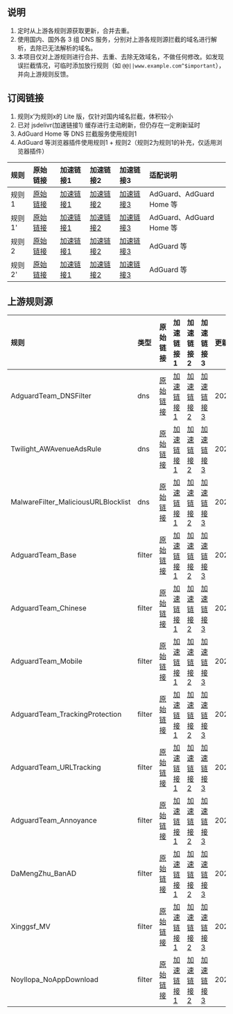 ## 说明
1. 定时从上游各规则源获取更新，合并去重。
2. 使用国内、国外各 3 组 DNS 服务，分别对上游各规则源拦截的域名进行解析，去除已无法解析的域名。
3. 本项目仅对上游规则进行合并、去重、去除无效域名，不做任何修改。如发现误拦截情况，可临时添加放行规则（如 `@@||www.example.com^$important`），并向上游规则反馈。

## 订阅链接
1. 规则x’为规则x的 Lite 版，仅针对国内域名拦截，体积较小
2. 已对 jsdelivr(加速链接1) 缓存进行主动刷新，但仍存在一定刷新延时
3. AdGuard Home 等 DNS 拦截服务使用规则1
4. AdGuard 等浏览器插件使用规则1 + 规则2（规则2为规则1的补充，仅适用浏览器插件）

| 规则 | 原始链接 | 加速链接1 | 加速链接2 | 加速链接3 | 适配说明 |
|:-|:-|:-|:-|:-|:-|
| 规则1 | [原始链接](https://raw.githubusercontent.com/C9LG/Blocklists/main/rules/adblockdns.txt) | [加速链接1](https://gcore.jsdelivr.net/gh/C9LG/Blocklists@main/rules/adblockdns.txt) | [加速链接2](https://github.boki.moe/https://raw.githubusercontent.com/C9LG/Blocklists/main/rules/adblockdns.txt) | [加速链接3](https://ghfast.top/https://raw.githubusercontent.com/C9LG/Blocklists/main/rules/adblockdns.txt) | AdGuard、AdGuard Home 等 |
| 规则1' | [原始链接](https://raw.githubusercontent.com/C9LG/Blocklists/main/rules/adblockdnslite.txt) | [加速链接1](https://gcore.jsdelivr.net/gh/C9LG/Blocklists@main/rules/adblockdnslite.txt) | [加速链接2](https://github.boki.moe/https://raw.githubusercontent.com/C9LG/Blocklists/main/rules/adblockdnslite.txt) | [加速链接3](https://ghfast.top/https://raw.githubusercontent.com/C9LG/Blocklists/main/rules/adblockdnslite.txt) | AdGuard、AdGuard Home 等 |
| 规则2 | [原始链接](https://raw.githubusercontent.com/C9LG/Blocklists/main/rules/adblockfilters.txt) | [加速链接1](https://gcore.jsdelivr.net/gh/C9LG/Blocklists@main/rules/adblockfilters.txt) | [加速链接2](https://github.boki.moe/https://raw.githubusercontent.com/C9LG/Blocklists/main/rules/adblockfilters.txt) | [加速链接3](https://ghfast.top/https://raw.githubusercontent.com/C9LG/Blocklists/main/rules/adblockfilters.txt) | AdGuard 等 |
| 规则2' | [原始链接](https://raw.githubusercontent.com/C9LG/Blocklists/main/rules/adblockfilterslite.txt) | [加速链接1](https://gcore.jsdelivr.net/gh/C9LG/Blocklists@main/rules/adblockfilterslite.txt) | [加速链接2](https://github.boki.moe/https://raw.githubusercontent.com/C9LG/Blocklists/main/rules/adblockfilterslite.txt) | [加速链接3](https://ghfast.top/https://raw.githubusercontent.com/C9LG/Blocklists/main/rules/adblockfilterslite.txt) | AdGuard 等 |

## 上游规则源

| 规则 | 类型 | 原始链接 | 加速链接1 | 加速链接2 | 加速链接3 | 更新日期 |
|:-|:-|:-|:-|:-|:-|:-|
| AdguardTeam_DNSFilter | dns | [原始链接](https://adguardteam.github.io/AdGuardSDNSFilter/Filters/filter.txt) | [加速链接1](https://gcore.jsdelivr.net/gh/C9LG/Blocklists@main/rules/AdguardTeam_DNSFilter.txt) | [加速链接2](https://github.boki.moe/https://raw.githubusercontent.com/C9LG/Blocklists/main/rules/AdguardTeam_DNSFilter.txt) | [加速链接3](https://ghfast.top/https://raw.githubusercontent.com/C9LG/Blocklists/main/rules/AdguardTeam_DNSFilter.txt) | 2025/10/15 |
| Twilight_AWAvenueAdsRule | dns | [原始链接](https://raw.githubusercontent.com/TG-Twilight/AWAvenue-Ads-Rule/main/AWAvenue-Ads-Rule.txt) | [加速链接1](https://gcore.jsdelivr.net/gh/C9LG/Blocklists@main/rules/Twilight_AWAvenueAdsRule.txt) | [加速链接2](https://github.boki.moe/https://raw.githubusercontent.com/C9LG/Blocklists/main/rules/Twilight_AWAvenueAdsRule.txt) | [加速链接3](https://ghfast.top/https://raw.githubusercontent.com/C9LG/Blocklists/main/rules/Twilight_AWAvenueAdsRule.txt) | 2025/10/10 |
| MalwareFilter_MaliciousURLBlocklist | dns | [原始链接](https://malware-filter.gitlab.io/malware-filter/urlhaus-filter-agh-online.txt) | [加速链接1](https://gcore.jsdelivr.net/gh/C9LG/Blocklists@main/rules/MalwareFilter_MaliciousURLBlocklist.txt) | [加速链接2](https://github.boki.moe/https://raw.githubusercontent.com/C9LG/Blocklists/main/rules/MalwareFilter_MaliciousURLBlocklist.txt) | [加速链接3](https://ghfast.top/https://raw.githubusercontent.com/C9LG/Blocklists/main/rules/MalwareFilter_MaliciousURLBlocklist.txt) | 2025/10/15 |
| AdguardTeam_Base | filter | [原始链接](https://raw.githubusercontent.com/AdguardTeam/FiltersRegistry/master/filters/filter_2_Base/filter.txt) | [加速链接1](https://gcore.jsdelivr.net/gh/C9LG/Blocklists@main/rules/AdguardTeam_Base.txt) | [加速链接2](https://github.boki.moe/https://raw.githubusercontent.com/C9LG/Blocklists/main/rules/AdguardTeam_Base.txt) | [加速链接3](https://ghfast.top/https://raw.githubusercontent.com/C9LG/Blocklists/main/rules/AdguardTeam_Base.txt) | 2025/10/15 |
| AdguardTeam_Chinese | filter | [原始链接](https://raw.githubusercontent.com/AdguardTeam/FiltersRegistry/master/filters/filter_224_Chinese/filter.txt) | [加速链接1](https://gcore.jsdelivr.net/gh/C9LG/Blocklists@main/rules/AdguardTeam_Chinese.txt) | [加速链接2](https://github.boki.moe/https://raw.githubusercontent.com/C9LG/Blocklists/main/rules/AdguardTeam_Chinese.txt) | [加速链接3](https://ghfast.top/https://raw.githubusercontent.com/C9LG/Blocklists/main/rules/AdguardTeam_Chinese.txt) | 2025/10/15 |
| AdguardTeam_Mobile | filter | [原始链接](https://raw.githubusercontent.com/AdguardTeam/FiltersRegistry/master/filters/filter_11_Mobile/filter.txt) | [加速链接1](https://gcore.jsdelivr.net/gh/C9LG/Blocklists@main/rules/AdguardTeam_Mobile.txt) | [加速链接2](https://github.boki.moe/https://raw.githubusercontent.com/C9LG/Blocklists/main/rules/AdguardTeam_Mobile.txt) | [加速链接3](https://ghfast.top/https://raw.githubusercontent.com/C9LG/Blocklists/main/rules/AdguardTeam_Mobile.txt) | 2025/10/14 |
| AdguardTeam_TrackingProtection | filter | [原始链接](https://raw.githubusercontent.com/AdguardTeam/FiltersRegistry/master/filters/filter_3_Spyware/filter.txt) | [加速链接1](https://gcore.jsdelivr.net/gh/C9LG/Blocklists@main/rules/AdguardTeam_TrackingProtection.txt) | [加速链接2](https://github.boki.moe/https://raw.githubusercontent.com/C9LG/Blocklists/main/rules/AdguardTeam_TrackingProtection.txt) | [加速链接3](https://ghfast.top/https://raw.githubusercontent.com/C9LG/Blocklists/main/rules/AdguardTeam_TrackingProtection.txt) | 2025/10/15 |
| AdguardTeam_URLTracking | filter | [原始链接](https://raw.githubusercontent.com/AdguardTeam/FiltersRegistry/master/filters/filter_17_TrackParam/filter.txt) | [加速链接1](https://gcore.jsdelivr.net/gh/C9LG/Blocklists@main/rules/AdguardTeam_URLTracking.txt) | [加速链接2](https://github.boki.moe/https://raw.githubusercontent.com/C9LG/Blocklists/main/rules/AdguardTeam_URLTracking.txt) | [加速链接3](https://ghfast.top/https://raw.githubusercontent.com/C9LG/Blocklists/main/rules/AdguardTeam_URLTracking.txt) | 2025/10/15 |
| AdguardTeam_Annoyance | filter | [原始链接](https://raw.githubusercontent.com/AdguardTeam/FiltersRegistry/master/filters/filter_14_Annoyances/filter.txt) | [加速链接1](https://gcore.jsdelivr.net/gh/C9LG/Blocklists@main/rules/AdguardTeam_Annoyance.txt) | [加速链接2](https://github.boki.moe/https://raw.githubusercontent.com/C9LG/Blocklists/main/rules/AdguardTeam_Annoyance.txt) | [加速链接3](https://ghfast.top/https://raw.githubusercontent.com/C9LG/Blocklists/main/rules/AdguardTeam_Annoyance.txt) | 2025/10/15 |
| DaMengZhu_BanAD | filter | [原始链接](https://raw.githubusercontent.com/damengzhu/banad/main/jiekouAD.txt) | [加速链接1](https://gcore.jsdelivr.net/gh/C9LG/Blocklists@main/rules/DaMengZhu_BanAD.txt) | [加速链接2](https://github.boki.moe/https://raw.githubusercontent.com/C9LG/Blocklists/main/rules/DaMengZhu_BanAD.txt) | [加速链接3](https://ghfast.top/https://raw.githubusercontent.com/C9LG/Blocklists/main/rules/DaMengZhu_BanAD.txt) | 2025/10/13 |
| Xinggsf_MV | filter | [原始链接](https://raw.githubusercontent.com/xinggsf/Adblock-Plus-Rule/master/mv.txt) | [加速链接1](https://gcore.jsdelivr.net/gh/C9LG/Blocklists@main/rules/Xinggsf_MV.txt) | [加速链接2](https://github.boki.moe/https://raw.githubusercontent.com/C9LG/Blocklists/main/rules/Xinggsf_MV.txt) | [加速链接3](https://ghfast.top/https://raw.githubusercontent.com/C9LG/Blocklists/main/rules/Xinggsf_MV.txt) | 2025/07/28 |
| Noyllopa_NoAppDownload | filter | [原始链接](https://raw.githubusercontent.com/Noyllopa/NoAppDownload/master/NoAppDownload.txt) | [加速链接1](https://gcore.jsdelivr.net/gh/C9LG/Blocklists@main/rules/Noyllopa_NoAppDownload.txt) | [加速链接2](https://github.boki.moe/https://raw.githubusercontent.com/C9LG/Blocklists/main/rules/Noyllopa_NoAppDownload.txt) | [加速链接3](https://ghfast.top/https://raw.githubusercontent.com/C9LG/Blocklists/main/rules/Noyllopa_NoAppDownload.txt) | 2025/07/28 |

